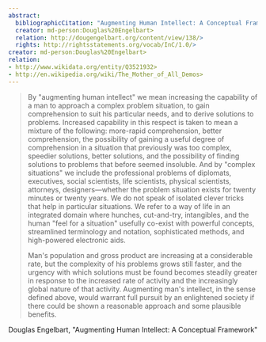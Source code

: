 ```yaml
---
abstract:
  bibliographicCitation: "Augmenting Human Intellect: A Conceptual Framework. Douglas C. Engelbart, Summary Report, Stanford Research Institute, on Contract AF 49(638)-1024, October 1962, 134 pages. (AUGMENT,3906,)."
  creator: md-person:Douglas%20Engelbart>
  relation: http://dougengelbart.org/content/view/138/>
  rights: http://rightsstatements.org/vocab/InC/1.0/>
creator: md-person:Douglas%20Engelbart>
relation:
- http://www.wikidata.org/entity/Q3521932>
- http://en.wikipedia.org/wiki/The_Mother_of_All_Demos>
---
```


> By "augmenting human intellect" we mean increasing the capability of a man to approach a complex problem situation, to gain comprehension to suit his particular needs, and to derive solutions to problems. Increased capability in this respect is taken to mean a mixture of the following: more-rapid comprehension, better comprehension, the possibility of gaining a useful degree of comprehension in a situation that previously was too complex, speedier solutions, better solutions, and the possibility of finding solutions to problems that before seemed insoluble. And by "complex situations" we include the professional problems of diplomats, executives, social scientists, life scientists, physical scientists, attorneys, designers—whether the problem situation exists for twenty minutes or twenty years. We do not speak of isolated clever tricks that help in particular situations. We refer to a way of life in an integrated domain where hunches, cut-and-try, intangibles, and the human "feel for a situation" usefully co-exist with powerful concepts, streamlined terminology and notation, sophisticated methods, and high-powered electronic aids.
>
> Man's population and gross product are increasing at a considerable rate, but the complexity of his problems grows still faster, and the urgency with which solutions must be found becomes steadily greater in response to the increased rate of activity and the increasingly global nature of that activity. Augmenting man's intellect, in the sense defined above, would warrant full pursuit by an enlightened society if there could be shown a reasonable approach and some plausible benefits.

Douglas Engelbart, "Augmenting Human Intellect: A Conceptual Framework"